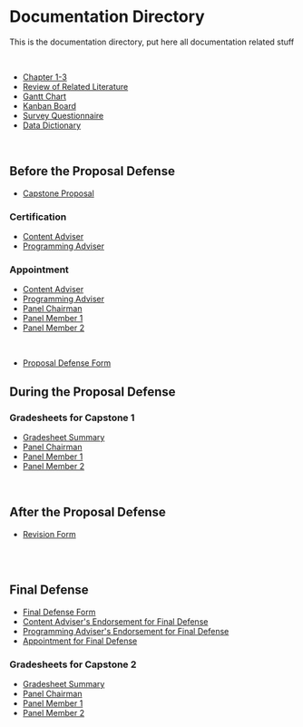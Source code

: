 # Documentation Directory

This is the documentation directory, put here all documentation related stuff

<br>

* [Chapter 1-3](https://docs.google.com/document/d/1CyBjLKHEu7aeKQseCP-78buyEQsO7A2Cv2dc6O0QlFk)
* [Review of Related Literature](https://docs.google.com/spreadsheets/d/15QQ7l_zyVy3mq8g3UHZ5sUtpZxLHcF7hvuwUmwKs988)
* [Gantt Chart](https://docs.google.com/spreadsheets/d/1JkQk4EXdKY6eEB7bOFQpEsZL3rXmWnMvGPKvxSgIHUA)
* [Kanban Board](https://docs.google.com/spreadsheets/d/1yw8BZZ5ZplD2GP6rAilWutbPJZLeB85U0xRRzcVIiGg)
* [Survey Questionnaire](https://docs.google.com/document/d/1LyAaKLMv8iOGfkNaVWNHyk7oibZe6nA1IUUkC7MIv3c)
* [Data Dictionary](https://docs.google.com/spreadsheets/d/1LsWSBFhSTl3evvVHgtPwVVHUUpkWzavShStl8PsBiM0)

<br>


## Before the Proposal Defense
* [Capstone Proposal](https://docs.google.com/document/d/1InBxm5FohdIGzo2m0-IBJxu0iT_95YXDqlr3fEP19BY)

### Certification
* [Content Adviser](https://docs.google.com/document/d/1wfPRMxBzoWkWnnpsAhKgen6Tial7eKQVUs_BvdEUI_k)
* [Programming Adviser](https://docs.google.com/document/d/152PEZHtWXx19EGeqcBsYJ6y2IS6Bqxnuj1nodh2SeR0)

### Appointment
* [Content Adviser](https://docs.google.com/document/d/1jpFq7hyCC2voBh0GWJdWtEVFFhj25DG5A1y5bqHNcA8)
* [Programming Adviser](https://docs.google.com/document/d/1CER8hfczVv-Py4L75sOejhbmtUFLqqNeJ_cQQkQWyAw)
* [Panel Chairman](https://docs.google.com/document/d/1nkdu9uDs6APKVJqI9UMlVuk5A2GZ5bFVXfd7jlw4Mmg)
* [Panel Member 1](https://docs.google.com/document/d/1eRhGLGe_eNHi6dZ7QF_91N6onsOdGJ-rRxK-Vyp-41A)
* [Panel Member 2](https://docs.google.com/document/d/1fmdADlPOk6VIP5lUv3h_AiBeJNc6ARnbmwNN9XSHxKM)

<br>

* [Proposal Defense Form](https://docs.google.com/document/d/12_68agKmhul3oFAW54zpFk_zuq7l9LnNV6zh8rifZxg)

## During the Proposal Defense
### Gradesheets for Capstone 1
* [Gradesheet Summary](https://docs.google.com/document/d/13mH1juc0abrQvWnc6Pixd7manJMpqFD3EQR-SeuGNzk)
* [Panel Chairman](https://docs.google.com/document/d/1i0H8dZqasykhFKnzF_hFC9vxaUVmdkMkEN_nimDO_0Q)
* [Panel Member 1](https://docs.google.com/document/d/1CPtd28XT1G4tKHKUvSqWC-K0oLVPeLRJdccb6dD9YJo)
* [Panel Member 2](https://docs.google.com/document/d/1rxKTJqhXo7Mcjp2IP97Ive8P6r56IN4khQerBLl1UCM)

<br>

## After the Proposal Defense
* [Revision Form](https://docs.google.com/spreadsheets/d/1rQ0vqVQ4g3JFp0_HOR_9nt5sNWnwJQnu1hwKPZY8ggA)

<br><br>

## Final Defense
* [Final Defense Form](https://docs.google.com/document/d/19YNf-wZA_aeyqgMxQW3i4_tXU9ef2FyP923Ew9x-pH8)
* [Content Adviser's Endorsement for Final Defense](https://docs.google.com/document/d/1RIoZ_E-Xl0FGZ_Fk9CQF6qipm1GrZEXBdSIT2g3O50g)
* [Programming Adviser's Endorsement for Final Defense](https://docs.google.com/document/d/1lGyst5XP-thMwgkHS9sSyUtKa-lVlES3ecUeE7-WBdw)
* [Appointment for Final Defense](https://docs.google.com/document/d/11Zhn_3OOlxKWCvps_X0UoLRcRryknH4b3tFNkz82ttI)

### Gradesheets for Capstone 2
* [Gradesheet Summary]()
* [Panel Chairman]()
* [Panel Member 1]()
* [Panel Member 2]()